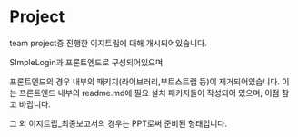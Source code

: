 # Project
team project중 진행한 이지트립에 대해 개시되어있습니다.

SImpleLogin과 프론트엔드로 구성되어있으며

프론트엔드의 경우 내부의 패키지(라이브러리,부트스트랩 등)이 제거되어있습니다. 이는 프론트엔드 내부의 readme.md에 필요 설치 패키지들이
작성되어 있으며, 이점 참고 바랍니다.

그 외 이지트립_최종보고서의 경우는 PPT로써 준비된 형태입니다.
